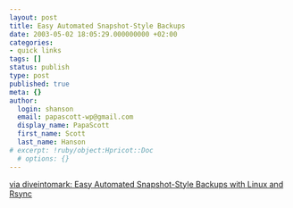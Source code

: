 ```yaml
---
layout: post
title: Easy Automated Snapshot-Style Backups
date: 2003-05-02 18:05:29.000000000 +02:00
categories:
- quick links
tags: []
status: publish
type: post
published: true
meta: {}
author:
  login: shanson
  email: papascott-wp@gmail.com
  display_name: PapaScott
  first_name: Scott
  last_name: Hanson
# excerpt: !ruby/object:Hpricot::Doc
  # options: {}
---
```

<p><a title="be a master of disaster!" href="http://www.mikerubel.org/computers/rsync_snapshots/">via diveintomark: Easy Automated Snapshot-Style Backups with Linux and Rsync</a></p>
